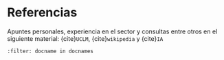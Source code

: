 # Referencias

Apuntes personales, experiencia en el sector y consultas entre otros en el siguiente material: {cite}`UCLM`, {cite}`wikipedia` y {cite}`IA`

```{bibliography}
:filter: docname in docnames
```

